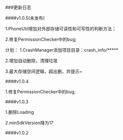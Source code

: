 
###更新日志

####v1.0.5(未发布)

1.PhoneUtil增加对外部存储可读性和可写性的判断方法；

2.修复PermissionChecker中的bug;

计划：
1.CrashManager添加项目目录：crash_info/*****

2.增加自动删除，清理垃圾

3.最大存储空间逻辑，超出删，并提示~

####v1.0.4

1.修复PermissionChecker中的bug;

####v1.0.3

1.删除Loading

2.minSdkVersion降为17

####v1.0.2
